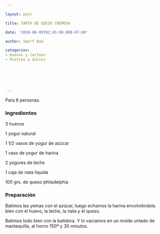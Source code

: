 ```yaml
---

layout: post

title: TARTA DE QUESO CREMOSA

date: '2010-08-09T02:45:00.000-07:00'

author: Smurf Dad

categories:
- Huevos y lacteos
- Postres y dulces






---
```


Para 8 personas.

<h3>Ingredientes</h3>

3 huevos

1 yogur natural

1 1/2 vasos de yogur de azúcar

1 vaso de yogur de harina

2 yogures de leche

1 caja de nata líquida

100 grs. de queso philadelphia

<h3>Preparación</h3>

Batimos las yemas con el azúcar, luego echamos la harina envolviéndola bien con el huevo, la leche, la nata y el queso.

Batimos todo bien con la batidora. Y lo vaciamos en un molde untado de mantequilla, al horno 150º y 30 minutos.